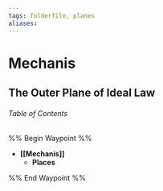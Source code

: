 ```yaml
---
tags: folderfile, planes
aliases:
---
```

# Mechanis
## The Outer Plane of Ideal Law


###### Table of Contents
%% Begin Waypoint %%
- **[[Mechanis]]**
	- **Places**

%% End Waypoint %%
 
